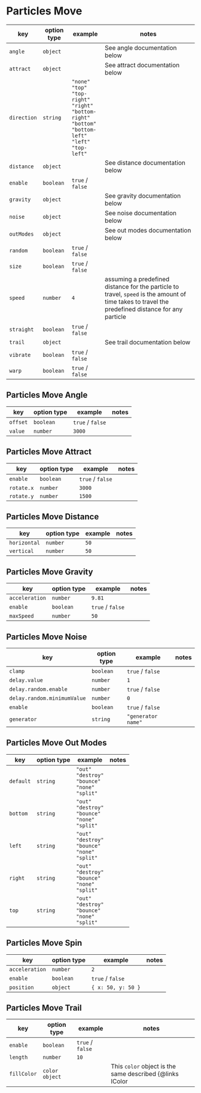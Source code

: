 # Particles Move

| key         | option type | example                                                                                                                                                            | notes                             |
| ----------- | ----------- | ------------------------------------------------------------------------------------------------------------------------------------------------------------------ | --------------------------------- |
| `angle`     | `object`    |                                                                                                                                                                    | See angle documentation below     |
| `attract`   | `object`    |                                                                                                                                                                    | See attract documentation below   |
| `direction` | `string`    | `"none"` <br /> `"top"` <br /> `"top-right"` <br /> `"right"` <br /> `"bottom-right"` <br /> `"bottom"` <br /> `"bottom-left"` <br /> `"left"` <br /> `"top-left"` |                                   |
| `distance`  | `object`    |                                                                                                                                                                    | See distance documentation below  |
| `enable`    | `boolean`   | `true` / `false`                                                                                                                                                   |                                   |
| `gravity`   | `object`    |                                                                                                                                                                    | See gravity documentation below   |
| `noise`     | `object`    |                                                                                                                                                                    | See noise documentation below     |
| `outModes`  | `object`    |                                                                                                                                                                    | See out modes documentation below |
| `random`    | `boolean`   | `true` / `false`                                                                                                                                                   |                                   |
| `size`      | `boolean`   | `true` / `false`                                                                                                                                                   |                                   |
| `speed`     | `number`    | `4`                                                                                                                                                                | assuming a predefined distance for the particle to travel, `speed` is the amount of time takes to travel the predefined distance for any particle |
| `straight`  | `boolean`   | `true` / `false`                                                                                                                                                   |                                   |
| `trail`     | `object`    |                                                                                                                                                                    | See trail documentation below     |
| `vibrate`   | `boolean`   | `true` / `false`                                                                                                                                                   |                                   |
| `warp`      | `boolean`   | `true` / `false`                                                                                                                                                   |                                   |

## Particles Move Angle

| key      | option type | example          | notes |
| -------- | ----------- | ---------------- | ----- |
| `offset` | `boolean`   | `true` / `false` |       |
| `value`  | `number`    | `3000`           |       |

## Particles Move Attract

| key        | option type | example          | notes |
| ---------- | ----------- | ---------------- | ----- |
| `enable`   | `boolean`   | `true` / `false` |       |
| `rotate.x` | `number`    | `3000`           |       |
| `rotate.y` | `number`    | `1500`           |       |

## Particles Move Distance

| key          | option type | example | notes |
| ------------ | ----------- | ------- | ----- |
| `horizontal` | `number`    | `50`    |       |
| `vertical`   | `number`    | `50`    |       |

## Particles Move Gravity

| key            | option type | example          | notes |
| -------------- | ----------- | ---------------- | ----- |
| `acceleration` | `number`    | `9.81`           |       |
| `enable`       | `boolean`   | `true` / `false` |       |
| `maxSpeed`     | `number`    | `50`             |       |

## Particles Move Noise

| key                         | option type | example            | notes |
| --------------------------- | ----------- | ------------------ | ----- |
| `clamp`                     | `boolean`   | `true` / `false`   |       |
| `delay.value`               | `number`    | `1`                |       |
| `delay.random.enable`       | `number`    | `true` / `false`   |       |
| `delay.random.minimumValue` | `number`    | `0`                |       |
| `enable`                    | `boolean`   | `true` / `false`   |       |
| `generator`                 | `string`    | `"generator name"` |       |

## Particles Move Out Modes

| key       | option type | example                                                                      | notes |
| --------- | ----------- | ---------------------------------------------------------------------------- | ----- |
| `default` | `string`    | `"out"`<br /> `"destroy"` <br /> `"bounce"` <br /> `"none"` <br /> `"split"` |       |
| `bottom`  | `string`    | `"out"`<br /> `"destroy"` <br /> `"bounce"` <br /> `"none"` <br /> `"split"` |       |
| `left`    | `string`    | `"out"`<br /> `"destroy"` <br /> `"bounce"` <br /> `"none"` <br /> `"split"` |       |
| `right`   | `string`    | `"out"`<br /> `"destroy"` <br /> `"bounce"` <br /> `"none"` <br /> `"split"` |       |
| `top`     | `string`    | `"out"`<br /> `"destroy"` <br /> `"bounce"` <br /> `"none"` <br /> `"split"` |       |

## Particles Move Spin

| key            | option type | example            | notes |
| -------------- | ----------- | ------------------ | ----- |
| `acceleration` | `number`    | `2`                |       |
| `enable`       | `boolean`   | `true` / `false`   |       |
| `position`     | `object`    | `{ x: 50, y: 50 }` |       |

## Particles Move Trail

| key         | option type    | example          | notes                                                            |
| ----------- | -------------- | ---------------- | ---------------------------------------------------------------- |
| `enable`    | `boolean`      | `true` / `false` |                                                                  |
| `length`    | `number`       | `10`             |                                                                  |
| `fillColor` | `color object` |                  | This `color` object is the same described {@links IColor | here} |
